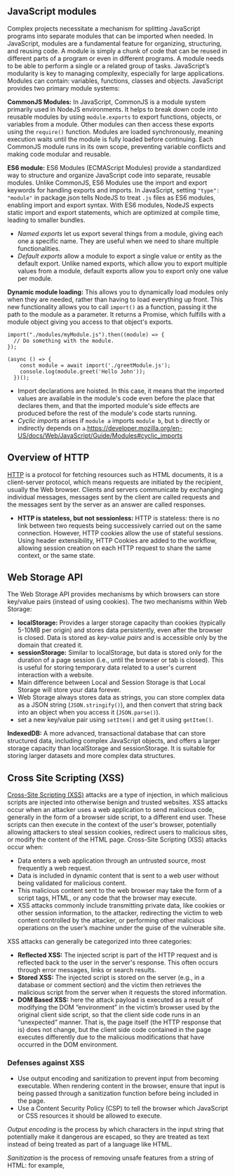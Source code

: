 ## **JavaScript modules**

Complex projects necessitate a mechanism for splitting JavaScript programs into separate modules that can be imported when needed. In JavaScript, modules are a fundamental feature for organizing, structuring, and reusing code. A module is simply a chunk of code that can be reused in different parts of a program or even in different programs. A module needs to be able to perform a single or a related group of tasks. JavaScript’s modularity is key to managing complexity, especially for large applications. Modules can contain: variables, functions, classes and objects. JavaScript provides two primary module systems: 

__CommonJS Modules:__ In JavaScript, CommonJS is a module system primarily used in NodeJS environments. It helps to break down code into reusable modules by using `module.exports` to export functions, objects, or variables from a module. Other modules can then access these exports using the `require()` function. Modules are loaded synchronously, meaning execution waits until the module is fully loaded before continuing. Each CommonJS module runs in its own scope, preventing variable conflicts and making code modular and reusable.

__ES6 module:__ ES6 Modules (ECMAScript Modules) provide a standardized way to structure and organize JavaScript code into separate, reusable modules. Unlike CommonJS, ES6 Modules use the import and export keywords for handling exports and imports. In JavaScript, setting `"type": "module"` in  package.json tells NodeJS to treat `.js` files as ES6 modules, enabling import and export syntax. With ES6 modules, NodeJS expects static import and export statements, which are optimized at compile time, leading to smaller bundles. 

- _Named exports_ let us export several things from a module, giving each one a specific name. They are useful when we need to share multiple functionalities.
- _Default exports_ allow a module to export a single value or entity as the default export. Unlike named exports, which allow you to export multiple values from a module, default exports allow you to export only one value per module.

__Dynamic module loading:__ This allows you to dynamically load modules only when they are needed, rather than having to load everything up front. This new functionality allows you to call `import()` as a function, passing it the path to the module as a parameter. It returns a Promise, which fulfills with a module object giving you access to that object's exports. 

```
import("./modules/myModule.js").then((module) => {
  // Do something with the module.
});
```

```
(async () => {
    const module = await import('./greetModule.js');
    console.log(module.greet('Hello John'));
  })();
```

- Import declarations are hoisted. In this case, it means that the imported values are available in the module's code even before the place that declares them, and that the imported module's side effects are produced before the rest of the module's code starts running.
- _Cyclic imports_ arises if `module a` imports `module b`, but `b` directly or indirectly depends on `a`.<https://developer.mozilla.org/en-US/docs/Web/JavaScript/Guide/Modules#cyclic_imports>

## **Overview of HTTP**

[HTTP](https://developer.mozilla.org/en-US/docs/Web/HTTP/Guides/Overview) is a protocol for fetching resources such as HTML documents, it is a client-server protocol, which means requests are initiated by the recipient, usually the Web browser. Clients and servers communicate by exchanging individual messages, messages sent by the client are called requests and the messages sent by the server as an answer are called responses.

- __HTTP is stateless, but not sessionless:__ HTTP is stateless: there is no link between two requests being successively carried out on the same connection. However, HTTP cookies allow the use of stateful sessions. Using header extensibility, HTTP Cookies are added to the workflow, allowing session creation on each HTTP request to share the same context, or the same state.


## **Web Storage API**

The Web Storage API provides mechanisms by which browsers can store key/value pairs (instead of using cookies). The two mechanisms within Web Storage:

- __localStorage:__ Provides a larger storage capacity than cookies (typically 5-10MB per origin) and stores data persistently, even after the browser is closed. Data is stored as _key-value pairs_ and is accessible only by the domain that created it. 
- __sessionStorage:__ Similar to localStorage, but data is stored only for the duration of a page session (i.e., until the browser or tab is closed). This is useful for storing temporary data related to a user's current interaction with a website.
- Main difference between Local and Session Storage is that Local Storage will store your data forever.
- Web Storage always stores data as strings, you can store complex data as a JSON string (`JSON.stringify()`), and then convert that string back into an object when you access it (`JSON.parse()`).
- set a new key/value pair using `setItem()` and get it using `getItem()`.

__IndexedDB:__ A more advanced, transactional database that can store structured data, including complex JavaScript objects, and offers a larger storage capacity than localStorage and sessionStorage. It is suitable for storing larger datasets and more complex data structures. 

## **Cross Site Scripting (XSS)**

[Cross-Site Scripting (XSS)](http://owasp.org/www-community/attacks/xss/) attacks are a type of injection, in which malicious scripts are injected into otherwise benign and trusted websites. XSS attacks occur when an attacker uses a web application to send malicious code, generally in the form of a browser side script, to a different end user. These scripts can then execute in the context of the user's browser, potentially allowing attackers to steal session cookies, redirect users to malicious sites, or modify the content of the HTML page. Cross-Site Scripting (XSS) attacks occur when:
 
- Data enters a web application through an untrusted source, most frequently a web request.
- Data is included in dynamic content that is sent to a web user without being validated for malicious content.
- This malicious content sent to the web browser may take the form of a script tags, HTML, or any code that the browser may execute.
- XSS attacks commonly include transmitting private data, like cookies or other session information, to the attacker, redirecting the victim to web content controlled by the attacker, or performing other malicious operations on the user’s machine under the guise of the vulnerable site.

XSS attacks can generally be categorized into three categories: 

- __Reflected XSS:__ The injected script is part of the HTTP request and is reflected back to the user in the server's response. This often occurs through error messages, links or search results. 
-  __Stored XSS:__ The injected script is stored on the server (e.g., in a database or comment section) and the victim then retrieves the malicious script from the server when it requests the stored information.
- __DOM Based XSS:__ here the attack payload is executed as a result of modifying the DOM “environment” in the victim’s browser used by the original client side script, so that the client side code runs in an “unexpected” manner. That is, the page itself (the HTTP response that is) does not change, but the client side code contained in the page executes differently due to the malicious modifications that have occurred in the DOM environment.

### **Defenses against XSS**

- Use output encoding and sanitization to prevent input from becoming executable. When rendering content in the browser, ensure that input is being passed through a sanitization function before being included in the page.
- Use a Content Security Policy (CSP) to tell the browser which JavaScript or CSS resources it should be allowed to execute. 

_Output encoding_ is the process by which characters in the input string that potentially make it dangerous are escaped, so they are treated as text instead of being treated as part of a language like HTML.

_Sanitization_ is the process of removing unsafe features from a string of HTML: for example, <script> tags or inline event handlers.

## **Cross-site request forgery (CSRF)**

In a cross-site request forgery (CSRF) attack, an attacker tricks the user or the browser into making an HTTP request to the target site from a malicious site. The request includes the user's credentials and causes the server to carry out some harmful action, thinking that the user intended it. How CSRF Works:

- A user logs into a website (e.g., a banking site) and their browser stores a session cookie.
- An attacker creates a malicious link or form, often disguised within an email or on a seemingly unrelated website.
- A user, unknowingly, clicks the link or submits the form, which triggers a request to the target website.
- Because the user is already authenticated, their browser automatically includes the session cookie in the malicious request.
- The target website, believing the request is legitimate due to the included cookie, performs the action specified in the malicious request (e.g., transferring money, changing a password).
- CSRF attacks can lead to unauthorized account access, fraudulent transactions, or other malicious actions. 

## **CORS**

[Cross-Origin Resource Sharing (CORS)](https://developer.mozilla.org/en-US/docs/Web/HTTP/Guides/CORS) is an HTTP-header based mechanism and is a security feature implemented by web browsers to control how web pages from one domain can interact with resources from a different domain. CORS also relies on a mechanism by which browsers make a "preflight" request to the server hosting the cross-origin resource, in order to check that the server will permit the actual request. In that preflight, the browser sends headers that indicate the HTTP method and headers that will be used in the actual request. _Example of a cross-origin request:_ the front-end JavaScript code served from https://domain-a.com uses `fetch()` to make a request for https://domain-b.com/data.json. 

- For security reasons, browsers restrict cross-origin HTTP requests initiated from scripts.
- `fetch()` and `XMLHttpRequest` follow the same-origin policy, meaning that web application using those APIs can only request resources from the same origin the application was loaded from unless the response from other origins includes the right CORS headers.

<img src="https://mdn.github.io/shared-assets/images/diagrams/http/cors/fetching-page-cors.svg" width=700 />

- CORS standard works by adding new HTTP headers that let servers describe which origins are permitted to read that information from a web browser.
- For HTTP request methods that can cause side-effects on server data (other than GET, or POST), the specification mandates that browsers "preflight" the request, soliciting supported methods from the server with the _HTTP OPTIONS_ request method, and then, upon "approval" from the server, sending the actual request.
- Servers can also inform clients whether "credentials" (such as Cookies) should be sent with requests.
- __Simple requests:__ these requests don't trigger a CORS preflight. (GET, HEAD, POST)
- __Preflighted requests:__ Unlike simple requests, for "preflighted" requests the browser first sends an HTTP request using the OPTIONS method to the resource on the other origin, in order to determine if the actual request is safe to send. Such cross-origin requests are preflighted since they may have implications for user data.


## **Webpack**

Webpack is a static module bundler for modern JavaScript applications. 
When webpack processes an application, it internally builds a dependency graph from one 
or more entry points and then combines every module that the project needs into one or more bundles, which are static assets which serves the content. For more details on setup, refer https://webpack.js.org/guides/getting-started/#basic-setup.

- The `import` and `export` statements have been standardized in ES2015. They are supported in most of the browsers at this moment, however there are some browsers that don't recognize the new syntax.
- Behind the scenes, webpack actually "transpiles" the code so that older browsers can also run it.
- If you are using other ES2015 features, make sure to use a transpiler such as __Babel__ via webpack's loader system.

#### **Entry**

An **entry point** indicates which module webpack should use to begin building out its internal dependency graph. Webpack will figure out which other modules and libraries that entry point depends on (directly and indirectly). By default its value is `./src/index.js`, but we can specify a different (or multiple) entry points by setting an entry property in the `webpack.config.js` file.

#### **Output**

The **output** property tells webpack where to emit the bundles it creates and how to name these files. It defaults to `./dist/main.js` for the main output file and to the `./dist` folder 
for any other generated file. But, it can be configured.

#### **Mode**

By setting the mode parameter to either `development`, `production` or `none`, we can enable webpack's built-in optimizations that correspond to each environment. The _default value is production_.

#### **Plugins**

While loaders are used to transform certain types of modules, plugins can be leveraged to perform a wider range of tasks like bundle optimization, asset management and injection of environment variables.

- _HtmlWebpackPlugin_ simplifies creation of HTML files to serve the webpack bundles. This is especially useful for webpack bundles that include a hash in the filename which changes every compilation.
- _TerserWebpackPlugin_ is a Webpack plugin that uses Terser to minify (optimize) JavaScript code during the build process. Primarily used to reduce the size of JavaScript files, leading to faster load times and improved performance in web applications.
- _MiniCssExtractPlugin_ extracts CSS into separate files, enabling features like on-demand loading and improved caching. Typically used in production builds to create individual CSS files for each JavaScript file containing CSS, improving load times and avoiding Flash of Unstyled Content (FOUC). 

#### **Asset Management (Loaders)**

Out of the box, webpack only understands JavaScript and JSON files. Loaders allow webpack to process other types of files and convert them into valid modules that can be consumed by your application and added to the dependency graph.

- In order to import a CSS file from within a JavaScript module, we need to install and add the `style-loader` and `css-loader` to the module configuration.

**`webpack.config.js`**
```
const path = require("path");
const HtmlWebpackPlugin = require('html-webpack-plugin');

module.exports = {
  entry: "./src/app.js",
  output: {
    path: path.resolve(__dirname, "dist"),
    filename: "main.js",
  },
  mode: "development",
  module: {
    rules: [
      {
        test: /\.css$/i,
        use: ["style-loader", "css-loader"],
      }
  ],
  plugins: [new HtmlWebpackPlugin({ template: './src/index.html' })],
};
```

## **Caching**

Caching is the process of storing copies of files in a cache, or temporary storage location, so that they can be accessed more quickly. Technically, a cache is any temporary storage location for copies of files or data. Web browsers cache HTML files, JavaScript, and images in order to load websites more quickly, while DNS servers cache DNS records for faster lookups and CDN servers cache content to reduce latency. <https://www.cloudflare.com/learning/cdn/what-is-caching/>

### **Browser caching**

- Every time a user loads a webpage, browser has to download data in order to display that webpage.
- To shorten page load times, browsers cache most of the content that appears on the webpage, saving a copy of the webpage's content on the device’s hard drive (desktop/mobile).
- So, next time when the webpage is loaded, it will be faster as most of the content is already stored locally.
- Browsers store these files until their _time to live (TTL)_ expires or until the hard drive cache is full (TTL is an indication of how long content should be cached). Users can also clear their browser cache if desired.
- Once a browser cache is cleared, every webpage that loads will load as if it is the first time the user has visited the page.

### **CDN caching**

A [CDN](https://www.cloudflare.com/learning/cdn/what-is-a-cdn/), or content delivery network, caches content (such as images, videos, or webpages) in proxy servers that are located closer to end users than origin servers. (A proxy server is a server that receives requests from clients and passes them along to other servers.) Because the servers are closer to the user making the request, a CDN is able to deliver content more quickly. 

- [More details on CDN](https://www.ibm.com/think/topics/content-delivery-networks)
- [Origin server vs CDN Edge servers](https://www.cloudflare.com/learning/cdn/glossary/origin-server/)
- [Client-side-vs-Server-side](https://www.cloudflare.com/learning/serverless/glossary/client-side-vs-server-side/)
- [Cache hit ratio](https://www.cloudflare.com/learning/cdn/what-is-a-cache-hit-ratio/)
- When a user requests content from a website using a CDN, the CDN fetches that content from an origin server, and then saves a copy of the content for future requests.
- Cached content remains in the CDN cache as long as users continue to request it.
- A __cache hit__ is when a client device makes a request to the cache for content, and the cache has that content saved. A cache hit means that the content will be able to load much more quickly, since the CDN can immediately deliver it to the end user.
- A __cache miss__ occurs when the cache does not have the requested content. In this case, a CDN server will pass the request along to the origin server, then cache the content once the origin server responds, so that subsequent requests will result in a cache hit.
- CDN caching servers are located in [data centers](https://www.cloudflare.com/learning/cdn/glossary/data-center/) all over the globe.
- The websites responding to CDN servers with the requested content attach the content’s TTL as well, letting the servers know how long to store it. TTL is stored as part of the HTTP header, specifying how many seconds, minutes, or hours content will be cached.
- When the TTL expires, the cache removes the content. Some CDNs will also purge files from the cache early if the content is not requested for a while, or if a CDN customer manually purges certain content.


## **Module Federation**


## **ESLint**

Some useful links: 
- <https://eslint.org/docs/latest/use/configure/configuration-files>
- <https://eslint.org/docs/latest/rules/>
- <https://www.raulmelo.me/en/blog/migration-eslint-to-flat-config>


